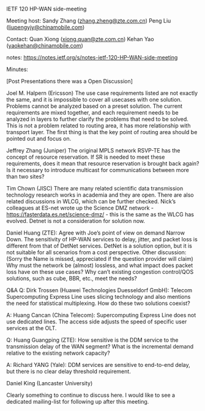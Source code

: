 IETF 120 HP-WAN side-meeting

Meeting host:
Sandy Zhang (zhang.zheng@zte.com.cn)
Peng Liu (liupengyjy@chinamobile.com)

Contact:
Quan Xiong (xiong.quan@zte.com.cn)
Kehan Yao (yaokehan@chinamobile.com)

notes:
https://notes.ietf.org/s/notes-ietf-120-HP-WAN-side-meeting

Minutes:

[Post Presentations there was a Open Discussion]

Joel M. Halpern (Ericsson)
The use case requirements listed are not exactly the same, and it is impossible to cover all usecases with one solution.
Problems cannot be analyzed based on a preset solution.
The current requirements are mixed together, and each requirement needs to be analyzed in layers to further clarify the problems that need to be solved.
This is not a problem related to routing area, it has more relationship with transport layer. The first thing is that the key point of routing area should be pointed out and focus on.

Jeffrey Zhang (Juniper)
The original MPLS network RSVP-TE has the concept of resource reservation. If SR is needed to meet these requirements, does it mean that resource reservation is brought back again?
Is it necessary to introduce multicast for communications between more than two sites?

Tim Chown (JISC)
There are many related scientific data transmission technology research works in academia and they are open. There are also related discussions in WLCG, which can be further checked.
Nick’s colleagues at ES-net wrote up the Science DMZ network - https://fasterdata.es.net/science-dmz/ - this is the same as the WLCG has evolved.
Detnet is not a consideration for solution now.

Daniel Huang (ZTE):
Agree with Joe’s point of view on demand Narrow Down. The sensitivity of HP-WAN services to delay, jitter, and packet loss is different from that of DetNet services. DetNet is a solution option, but it is not suitable for all scenarios from a cost perspective.
Other discussion: (Sorry the Name is missed, appreciated if the question provider will claim)
Why must the network be (almost) lossless, and what impact does packet loss have on these use cases?
Why can’t existing congestion control/QOS solutions, such as cube, BBR, etc., meet the needs?

Q&A
Q: Dirk Trossen (Huawei Technologies Duesseldorf GmbH): Telecom Supercomputing Express Line uses slicing technology and also mentions the need for statistical multiplexing. How do these two solutions coexist?

A: Huang Cancan (China Telecom): Supercomputing Express Line does not use dedicated lines. The access side adjusts the speed of specific user services at the OLT.

Q: Huang Guangping (ZTE): How sensitive is the DDM service to the transmission delay of the WAN segment? What is the incremental demand relative to the existing network capacity?

A: Richard YANG (Yale): DDM services are sensitive to end-to-end delay, but there is no clear delay threshold requirement.

Daniel King (Lancaster University)

Clearly something to continue to discuss here. I would like to see a dedicated mailing-list for following up after this meeting.
